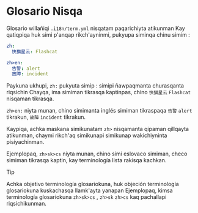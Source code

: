 # Glosario Nisqa

Glosario willañiqi `.i18n/term.yml` nisqatam paqarichiyta atikunman Kay qatiqpiqa huk simi p'anqap rikch'ayninmi, pukyupa siminqa chinu simim :

```yml
zh:
  快猫星云: Flashcat

zh>en:
  告警: alert
  故障: incident
```

Paykuna ukhupi, `zh:` pukyuta simip : simipi ñawpaqmanta churasqanta riqsichin Chayqa, ima simiman tikrasqa kaptinpas, chino `快猫星云` `Flashcat` nisqaman tikrasqa.

`zh>en:` niyta munan, chino simimanta inglés simiman tikraspaqa `告警` `alert` tikrakun, `故障` `incident` tikrakun.

Kaypiqa, achka maskana simikunatam `zh>` nisqamanta qipaman qillqayta atikunman, chaymi rikch'aq simikunapi simikunap wakichiyninta pisiyachinman.

Ejemplopaq, `zh>sk>cs` niyta munan, chino simi eslovaco simiman, checo simiman tikrasqa kaptin, kay terminología lista rakisqa kachkan.

> [!TIP]
> Achka objetivo terminología glosariokuna, huk objeción terminología glosariokuna kuskachasqa llamk'ayta yanapan Ejemplopaq, kimsa terminología glosariokuna `zh>sk>cs` , `zh>sk` `zh>cs` kaq pachallapi riqsichikunman.